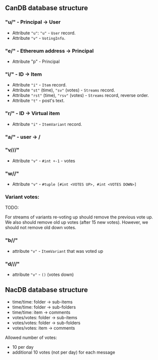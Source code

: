 ## CanDB database structure

### "u/" - Principal -> User
- Attribute `"u"`: `"u"` - `User` record.
- Attribute `"v"` - `VotingInfo`.
### "e/" - Ethereum address -> Principal
- Attribute "p" - Principal
### "i/" - ID -> Item
- Attribute `"i"` - `Item` record.
- Attribute `"st"` (time), `"sv"` (votes) - `Streams` record.
- Attribute `"rst"` (time), `"rsv"` (votes) - `Streams` record, reverse order.
- Attribute `"t"` - post's text.
### "r/" - ID -> Virtual item
- Attribute `"i"` - `ItemVariant` record.
### "a/" - user -> <buyer affiliate>/<seller affiliate>
### "v/<principal>/<parent>/<child>"
- Attribute `"v"` -  `#int +-1` - votes
### "w/<parent>/<child>"
- Attribute `"v"` - `#tuple [#int <VOTES UP>, #int <VOTES DOWN>]`

### Variant votes:

TODO:

For streams of variants re-voting up should remove the previous vote up.
We also should remove old up votes (after 15 new votes).
However, we should not remove old down votes.

### "b/<item>/<user>"
- attribute `"v"` - `ItemVariant` that was voted up
### "d/<item>/<user>/<item-variant>"
- attribute `"v"` - `()` (votes down)

## NacDB database structure
* time/time: folder -> sub-items
* time/time: folder -> sub-folders
* time/time: item -> comments
* votes/votes: folder -> sub-items
* votes/votes: folder -> sub-folders
* votes/votes: item -> comments

Allowed number of votes:
- 10 per day
- additional 10 votes (not per day) for each message